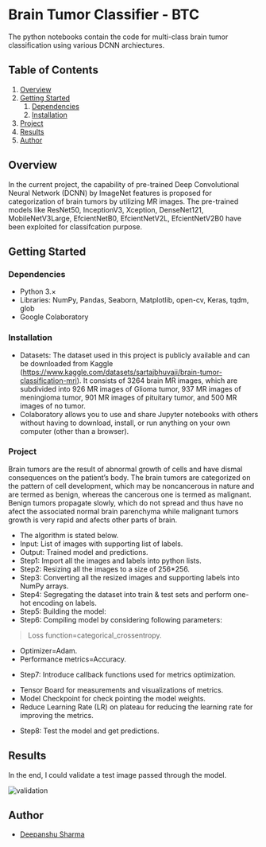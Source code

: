 # Brain Tumor Classifier - BTC
The python notebooks contain the code for multi-class brain tumor classification using various DCNN archiectures.

## Table of Contents

1. [Overview](#overview)
2. [Getting Started](#getting-started)
    1. [Dependencies](#dependencies)
    2. [Installation](#installation)
3. [Project](#project)
4. [Results](#results)
3. [Author](#author)

## Overview <a name="overview"></a>
In the current project, the capability of pre-trained Deep Convolutional Neural Network (DCNN) by ImageNet features is 
proposed for categorization of brain tumors by utilizing MR images. The pre-trained models like ResNet50, InceptionV3, 
Xception, DenseNet121, MobileNetV3Large, EfcientNetB0, EfcientNetV2L, EfcientNetV2B0 have been exploited for 
classifcation purpose.

## Getting Started <a name="getting-started"></a>

### Dependencies <a name="dependencies"></a>
* Python 3.×
* Libraries: NumPy, Pandas, Seaborn, Matplotlib, open-cv, Keras, tqdm, glob
* Google Colaboratory

### Installation <a name="installation"></a>

* Datasets: The dataset used in this project is publicly available and can be downloaded from Kaggle (https://www.kaggle.com/datasets/sartajbhuvaji/brain-tumor-classification-mri). It consists of 3264 brain MR images, which are subdivided  into 926 MR images of Glioma tumor, 937 MR images of  meningioma tumor, 901 MR images of pituitary tumor, and  500 MR images of no tumor.
* Colaboratory allows you to use and share Jupyter notebooks with others without having to download, install, or run anything on your own computer (other than a browser).

### Project  <a name="project"></a>

Brain tumors are the result of abnormal growth of cells and 
have dismal consequences on the patient’s body. The brain 
tumors are categorized on the pattern of cell development, 
which may be noncancerous in nature and are termed as 
benign, whereas the cancerous one is termed as malignant. 
Benign tumors propagate slowly, which do not spread and 
thus have no afect the associated normal brain parenchyma 
while malignant tumors growth is very rapid and afects 
other parts of brain.
* The algorithm is stated below.
* Input: List of images with supporting list of labels.
* Output: Trained model and predictions.
* Step1: Import all the images and labels into python lists.
* Step2: Resizing all the images to a size of 256*256.
* Step3: Converting all the resized images and supporting labels into NumPy arrays.
* Step4: Segregating the dataset into train & test sets and perform one-hot encoding on labels.
* Step5: Building the model:
* Step6: Compiling model by considering following 
parameters:
> Loss function=categorical_crossentropy.
- Optimizer=Adam.
- Performance metrics=Accuracy.
* Step7: Introduce callback functions used for metrics 
optimization.
- Tensor Board for measurements and visualizations of 
metrics.
- Model Checkpoint for check pointing the model weights.
- Reduce Learning Rate (LR) on plateau for reducing the 
learning rate for improving the metrics.
* Step8: Test the model and get predictions.

## Results<a name="results"></a>

In the end, I could validate a test image passed through the model.

![validation](https://github.com/nazianafis/Brain-Tumor-Classification/blob/main/screenshots/valid-img.png)

## Author<a name="author"></a>
* [Deepanshu Sharma](https://github.com/[deepsharma1997])


